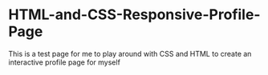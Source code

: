 # HTML-and-CSS-Responsive-Profile-Page
This is a test page for me to play around with CSS and HTML to create an interactive profile page for myself
